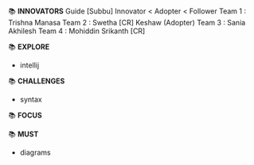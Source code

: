 :books: **INNOVATORS**
Guide [Subbu]
Innovator < Adopter < Follower
Team 1 : Trishna Manasa
Team 2 : Swetha [CR] Keshaw (Adopter)
Team 3 : Sania Akhilesh
Team 4 : Mohiddin Srikanth [CR]
<!-- Team 5 : Harsh Lohitha -->



:books: **EXPLORE**

- intellij

:books: **CHALLENGES**

- syntax

:books: **FOCUS**

:books: **MUST**

- diagrams
